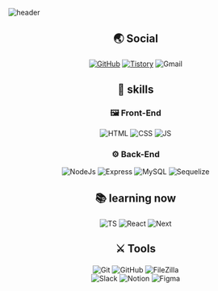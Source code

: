 ![header](https://capsule-render.vercel.app/api?type=Waving&color=auto&height=180&section=header&text=Welcome%20My%20World!&fontSize=60)

## <p align="center"> 🌏 Social </p>

<div align="center">
<a href="https://github.com/Edaero" target="_blank"><img alt="GitHub" src ="https://img.shields.io/badge/GitHub-181717.svg?&?style=plastic&logo=GitHub&logoColor=white"/></a>
<a href="https://dengcode.tistory.com/" target="_blank"><img alt="Tistory" src ="https://img.shields.io/badge/Tistory-000000.svg?&?style=plastic&logo=Tistory&logoColor=white"/></a>
<img alt="Gmail" src ="https://img.shields.io/badge/edaero22@gmail.com-EA4335.svg?&?style=plastic&logo=Gmail&logoColor=white"/>
</div>

## <p align="center"> 💪 skills </p>

### <p align="center"> 🖼 Front-End </p>

<div align="center">
<img alt="HTML" src ="https://img.shields.io/badge/HTML-E34F26.svg?&style=plastic&logo=HTML5&logoColor=white"/>
<img alt="CSS" src ="https://img.shields.io/badge/CSS-1572B6.svg?&?style=plastic&logo=CSS3&logoColor=white"/>
<img alt="JS" src ="https://img.shields.io/badge/JavaScript-F7DF1E.svg?&?style=plastic&logo=JavaScript&logoColor=black"/>
</div>

### <p align="center"> ⚙ Back-End </p>

<div align="center">
<img alt="NodeJs" src ="https://img.shields.io/badge/Node.js-339933.svg?&?style=plastic&logo=Node.js&logoColor=white"/>
<img alt="Express" src ="https://img.shields.io/badge/Express-000000.svg?&?style=plastic&logo=Express&logoColor=white"/>
<img alt="MySQL" src ="https://img.shields.io/badge/MySQL-4479A1.svg?&?style=plastic&logo=MySQL&logoColor=black"/>
<img alt="Sequelize" src ="https://img.shields.io/badge/Sequelize-52B0E7.svg?&?style=plastic&logo=Sequelize&logoColor=black"/>
</div>

## <p align="center"> 📚 learning now </p>

<div align="center">
<img alt="TS" src ="https://img.shields.io/badge/TypeScript-3178C6.svg?&?style=plastic&logo=TypeScript&logoColor=black"/>
<img alt="React" src ="https://img.shields.io/badge/React-61DAFB.svg?&?style=plastic&logo=React&logoColor=white"/>
<img alt="Next" src ="https://img.shields.io/badge/Next.js-000000.svg?&?style=plastic&logo=Next.js&logoColor=white"/>

</div>

## <p align="center"> ⚔ Tools </p>

<div align="center">
<img alt="Git" src ="https://img.shields.io/badge/Git-F05032.svg?&?style=plastic&logo=Git&logoColor=black"/>
<img alt="GitHub" src ="https://img.shields.io/badge/GitHub-181717.svg?&?style=plastic&logo=GitHub&logoColor=black"/>
<img alt="FileZilla" src ="https://img.shields.io/badge/FileZilla-BF0000.svg?&?style=plastic&logo=FileZilla&logoColor=black"/>
<br>
<img alt="Slack" src ="https://img.shields.io/badge/Slack-4A154B.svg?&?style=plastic&logo=Slack&logoColor=black"/>
<img alt="Notion" src ="https://img.shields.io/badge/Notion-000000.svg?&?style=plastic&logo=Notion&logoColor=black"/>
<img alt="Figma" src ="https://img.shields.io/badge/Figma-F24E1E.svg?&?style=plastic&logo=Figma&logoColor=black"/>
</div>

<!--
**Edaero/Edaero** is a ✨ _special_ ✨ repository because its `README.md` (this file) appears on your GitHub profile.

Here are some ideas to get you started:

- 🔭 I’m currently working on ...
- 🌱 I’m currently learning ...
- 👯 I’m looking to collaborate on ...
- 🤔 I’m looking for help with ...
- 💬 Ask me about ...
- 📫 How to reach me: ...
- 😄 Pronouns: ...
- ⚡ Fun fact: ...
-->
